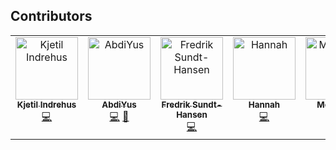 ## Contributors

<!-- ALL-CONTRIBUTORS-LIST:START - Do not remove or modify this section -->
<!-- prettier-ignore-start -->
<!-- markdownlint-disable -->
<table>
  <tbody>
    <tr>
      <td align="center" valign="top" width="14.28%"><a href="http://www.indrehusdev.no"><img src="https://avatars.githubusercontent.com/u/66110094?v=4?s=100" width="100px;" alt="Kjetil Indrehus"/><br /><sub><b>Kjetil Indrehus</b></sub></a><br /><a href="#code-KjetilIN" title="Code">💻</a></td>
      <td align="center" valign="top" width="14.28%"><a href="https://github.com/AbdiYus"><img src="https://avatars.githubusercontent.com/u/133913649?v=4?s=100" width="100px;" alt="AbdiYus"/><br /><sub><b>AbdiYus</b></sub></a><br /><a href="#code-AbdiYus" title="Code">💻</a> <a href="#bug-AbdiYus" title="Bug reports">🐛</a></td>
      <td align="center" valign="top" width="14.28%"><a href="https://github.com/FredrikSundt-Hansen"><img src="https://avatars.githubusercontent.com/u/38140980?v=4?s=100" width="100px;" alt="Fredrik Sundt-Hansen"/><br /><sub><b>Fredrik Sundt-Hansen</b></sub></a><br /><a href="#code-FredrikSundt-Hansen" title="Code">💻</a></td>
      <td align="center" valign="top" width="14.28%"><a href="https://github.com/Hannah-Sofie"><img src="https://avatars.githubusercontent.com/u/90150033?v=4?s=100" width="100px;" alt="Hannah"/><br /><sub><b>Hannah</b></sub></a><br /><a href="#code-Hannah-Sofie" title="Code">💻</a></td>
      <td align="center" valign="top" width="14.28%"><a href="https://github.com/Mosazghi"><img src="https://avatars.githubusercontent.com/u/116307580?v=4?s=100" width="100px;" alt="Mosazghi"/><br /><sub><b>Mosazghi</b></sub></a><br /><a href="#code-Mosazghi" title="Code">💻</a></td>
    </tr>
  </tbody>
</table>

<!-- markdownlint-restore -->
<!-- prettier-ignore-end -->

<!-- ALL-CONTRIBUTORS-LIST:END -->
